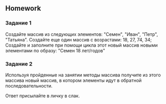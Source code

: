 ## Homework
### Задание 1
Создайте массив из следующих элементов: "Семен", "Иван", "Петр", "Татьяна". Создайте еще один массив с возрастами: 18, 27, 74, 34; Создайте и заполните при помощи цикла этот новый массив новыми элементами по образу: "Семен 18 лет/годов"

### Задание 2
Используя пройденные на занятии методы массива получите из этого массива новый массив, в котором элементы идут в обратной последовательности.

Ответ присылайте в личку в слак.




